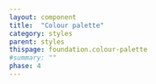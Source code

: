 ```yaml
---
layout: component
title:  "Colour palette"
category: styles
parent: styles
thispage: foundation.colour-palette
#summary: ""
phase: 4
---
```


